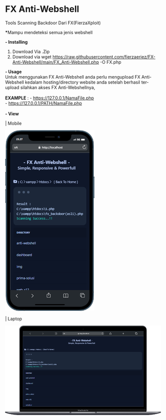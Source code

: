 # FX Anti-Webshell
Tools Scanning Backdoor Dari FX(FierzaXploit)

<b>*</b>Mampu mendeteksi semua jenis webshell

<b>- Installing</b>
1. Download Via .Zip
2. Download via wget https://raw.githubusercontent.com/fierzaeriez/FX-Anti-Webshell/main/FX_Anti-Webshell.php -O FX.php

<b>- Usage</b><br>
Untuk menggunakan FX Anti-Webshell anda perlu mengupload FX Anti-Webshell kedalam hosting/directory website anda setelah berhasil ter-upload
silahkan akses FX Anti-Webshellnya, 
<br><br><b>EXAMPLE</b> : - https://127.0.0.1/NamaFile.php<br>- https://127.0.0.1/PATH/NamaFile.php
<br><br>
<b>- View</b><br>
<p>| Mobile</p>
<img src="mobile.png">
<p>| Laptop</p>
<img src="laptop.png">
